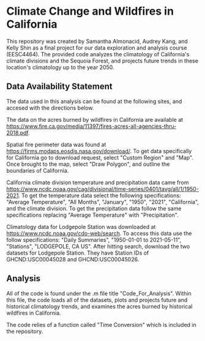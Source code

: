 # Climate Change and Wildfires in California 

This repository was created by Samantha Almonacid, Audrey Kang, and Kelly Shin as 
a final project for our data exploration and analysis course (EESC4464). The provided
code analyzes the climatology of California's climate divisions and the Sequoia Forest,
and projects future trends in these location's climatology up to the year 2050.

## Data Availability Statement

The data used in this analysis can be found at the following sites, and accesed with the
directions below. 

The data on the acres burned by wildfires in California are available at 
https://www.fire.ca.gov/media/11397/fires-acres-all-agencies-thru-2018.pdf. 

Spatial fire perimeter data was found at https://firms.modaps.eosdis.nasa.gov/download/. To get data specifically for California go to download request, select "Custom Region" and "Map". 
Once brought to the map, select "Draw Polygon", and outline the boundaries of California. 

California climate division temperature and precipitation data came from https://www.ncdc.noaa.gov/cag/divisional/time-series/0401/tavg/all/1/1950-2021. 
To get the temperature data select the following specifications: "Average Temperature", "All Months", "January", "1950", "2021", "California", and the climate
division. To get the precipitation data follow the same specifications replacing "Average Temperature" with "Precipitation". 

Climatology data for Lodgepole Station was downloaded at https://www.ncdc.noaa.gov/cdo-web/search. To access this data use the follow specifications: 
"Daily Summaries", "1950-01-01 to 2021-05-11", "Stations", "LODGEPOLE, CA US". After hitting search, download the two datasets for Lodgepole Station. They have Station IDs of
GHCND:USC00045028 and GHCND:USC00045026. 

## Analysis
All of the code is found under the .m file title "Code_For_Analysis". Within this file, the code loads all of the datasets, plots and projects future
and historical climatology trends, and examines the acres burned by historical wildfires in California. 

The code relies of a function called "Time Conversion" which is included in the repository. 

